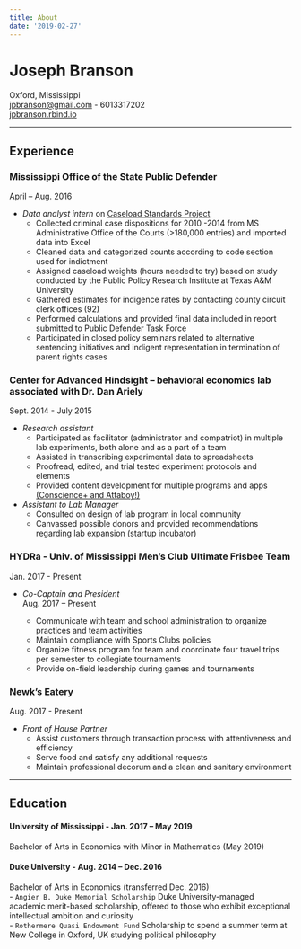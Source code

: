 ```yaml
---
title: About
date: '2019-02-27'
---
```


# Joseph Branson

Oxford, Mississippi  
[jpbranson@gmail.com](mailto:jpbranson@gmail.com)  - 6013317202  
[jpbranson.rbind.io](https://jpbranson.rbind.io)  

---
## Experience

### Mississippi Office of the State Public Defender  
April – Aug. 2016  

* *Data analyst intern* on [Caseload Standards Project](http://www.ospd.ms.gov/Task%20Force/ASSESSMENT%20OF%20CASELOADS%20IN%20STATE%20AND%20LOCAL%20INDIGENT%20DEFENSE%20SYSTEMS%20IN%20MISSISSIPPI%20-%20Dec%202016.pdf)  
	- 	Collected criminal case dispositions for 2010 -2014 from MS Administrative Office of the Courts (>180,000 entries) and imported data into Excel
	- Cleaned data and categorized counts according to code section used for indictment
	- Assigned caseload weights (hours needed to try) based on study conducted by the Public Policy Research Institute at Texas A&M University
	- Gathered estimates for indigence rates by contacting county circuit clerk offices (92)
	- Performed calculations and provided final data included in report submitted to Public Defender Task Force
	- Participated in closed policy seminars related to alternative sentencing initiatives and indigent representation in termination of parent rights cases

### Center for Advanced Hindsight – behavioral economics lab associated with Dr. Dan Ariely  
Sept. 2014 - July 2015  

* *Research assistant*
	- 	Participated as facilitator (administrator and compatriot) in multiple lab experiments, both alone and as a part of a team
	- 	Assisted in transcribing experimental data to spreadsheets
	- Proofread, edited, and trial tested experiment protocols and elements
	- Provided content development for multiple programs and apps [(Conscience+ and Attaboy!)](https://advanced-hindsight.com/apps/)  
* *Assistant to Lab Manager*
	- 	Consulted on design of lab program in local community
	- Canvassed possible donors and provided recommendations regarding lab expansion (startup incubator)

### HYDRa - Univ. of Mississippi Men’s Club Ultimate Frisbee Team   
Jan. 2017 - Present  

* *Co-Captain and President*   
Aug. 2017 – Present

	- Communicate with team and school administration to organize practices and team activities
	- Maintain compliance with Sports Clubs policies
	- Organize fitness program for team and coordinate four travel trips per semester to collegiate tournaments
	- Provide on-field leadership during games and tournaments

### Newk’s Eatery  
 Aug. 2017 - Present  
 
* *Front of House Partner*  
	- Assist customers through transaction process with attentiveness and efficiency
	- Serve food and satisfy any additional requests
	- Maintain professional decorum and a clean and sanitary environment

____
## Education


####  **University of Mississippi - Jan. 2017 – May 2019**  
Bachelor of Arts in Economics with Minor in Mathematics (May 2019)

####  **Duke University - Aug. 2014 – Dec. 2016**  
Bachelor of Arts in Economics (transferred Dec. 2016)  
		  -  `Angier B. Duke Memorial Scholarship` Duke University-managed academic merit-based scholarship, offered to those who exhibit exceptional intellectual ambition and curiosity  
		  - `Rothermere Quasi Endowment Fund`  Scholarship to spend a summer term at New College in Oxford, UK studying political philosophy
